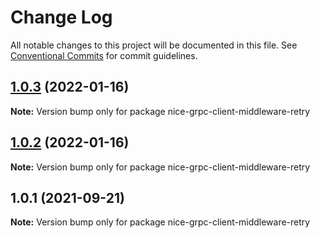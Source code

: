 # Change Log

All notable changes to this project will be documented in this file.
See [Conventional Commits](https://conventionalcommits.org) for commit guidelines.

## [1.0.3](https://github.com/deeplay-io/nice-grpc/compare/nice-grpc-client-middleware-retry@1.0.2...nice-grpc-client-middleware-retry@1.0.3) (2022-01-16)

**Note:** Version bump only for package nice-grpc-client-middleware-retry





## [1.0.2](https://github.com/deeplay-io/nice-grpc/compare/nice-grpc-client-middleware-retry@1.0.1...nice-grpc-client-middleware-retry@1.0.2) (2022-01-16)

**Note:** Version bump only for package nice-grpc-client-middleware-retry





## 1.0.1 (2021-09-21)

**Note:** Version bump only for package nice-grpc-client-middleware-retry
